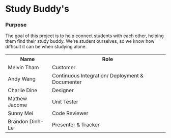 <h1>Study Buddy's</h1>

<h3>Purpose</h3>
The goal of this project is to help connect students with each other, helping them find their study buddy. We're student ourselves, so we know how difficult it can be when studying alone. 

</br>
<table>
  <tr>
    <th>Name</th>
    <th>Role</th> 
  </tr>
  <tr>
    <td>Melvin Tham</td>
    <td>Customer</td> 
  </tr>
  <tr>
    <td>Andy Wang</td>
    <td>Continuous Integration/ Deployment & Documenter</td>
  </tr>
  <tr>
    <td>Charlie Dine</td>
    <td>Designer</td>
  </tr>
  <tr>
    <td>Mathew Jacome</td>
    <td>Unit Tester</td>
  </tr>
  <tr>
  <td>Sunny Mei</td>
    <td>Code Reviewer</td>
  </tr>
  <tr>
    <td>Brandon Dinh-Le</td>
    <td>Presenter & Tracker</td>
  </tr>
  
</table>

